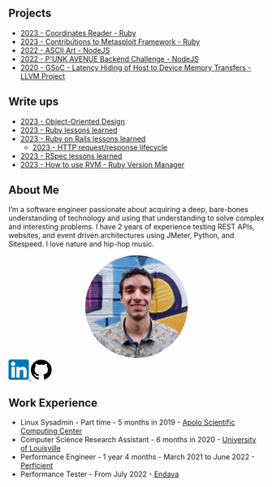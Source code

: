 ## Projects

* [2023 - Coordinates Reader - Ruby](projects/coordinates-reader/README.md)
* [2023 - Contributions to Metasploit Framework - Ruby](projects/metasploit-framework/README.md)
* [2022 - ASCII Art - NodeJS](projects/ascii-art/README.md)
* [2022 - P'UNK AVENUE Backend Challenge - NodeJS](projects/punkave-backend-challenge/README.md)
* [2020 - GSoC - Latency Hiding of Host to Device Memory Transfers - LLVM Project](projects/gsoc2020-llvm/README.md)

## Write ups

* [2023 - Object-Oriented Design](./write-ups/object-oriented-design.md)
* [2023 - Ruby lessons learned](./write-ups/ruby/lessons-learned-ruby.md)
* [2023 - Ruby on Rails lessons learned](./write-ups/rails/lessons-learned-rails.md)
  * [2023 - HTTP request/response lifecycle](./write-ups/rails/http-request-response-cycle.md)
* [2023 - RSpec lessons learned](./write-ups/lessons-learned-rspec.md)
* [2023 - How to use RVM - Ruby Version Manager](./write-ups/how-to-use-rvm.md)

## About Me

I’m a software engineer passionate about acquiring a deep, bare-bones understanding of technology
and using that understanding to solve complex and interesting problems. I have 2 years of experience
testing REST APIs, websites, and event driven architectures using JMeter, Python, and Sitespeed.
I love nature and hip-hop music.

<div align="center">
    <img src="./assets/my_face.jpg" alt="my face" style="width: 40%; height: auto; border-radius: 50%"/>
</div>

<a target="_blank" rel="noopener" href="https://www.linkedin.com/in/htobonm/">
    <img src="./assets/linkedin.png" alt="my linkedin page" style="width: 8%; height: auto">
</a>

<a target="_blank" rel="noopener" href="https://github.com/hamax97">
    <img src="./assets/github.png" alt="my github page" style="width: 8%; height: auto">
</a>

## Work Experience

* Linux Sysadmin - Part time - 5 months in 2019 - [Apolo Scientific Computing Center](https://www.eafit.edu.co/apolo)
* Computer Science Research Assistant - 6 months in 2020 - [University of Louisville](https://louisville.edu/)
* Performance Engineer - 1 year 4 months - March 2021 to June 2022 - [Perficient](https://www.perficient.com/)
* Performance Tester - From July 2022 - [Endava](https://www.endava.com/)
